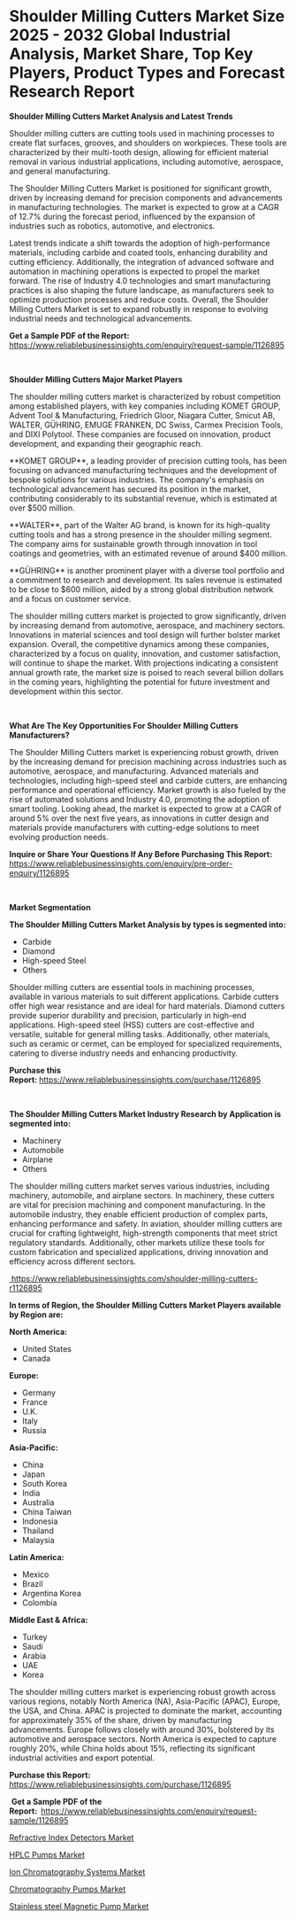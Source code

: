 <p><h1>Shoulder Milling Cutters Market Size 2025 - 2032 Global Industrial Analysis, Market Share, Top Key Players, Product Types and Forecast Research Report</h1></p><p><strong>Shoulder Milling Cutters Market Analysis and Latest Trends</strong></p>
<p><p>Shoulder milling cutters are cutting tools used in machining processes to create flat surfaces, grooves, and shoulders on workpieces. These tools are characterized by their multi-tooth design, allowing for efficient material removal in various industrial applications, including automotive, aerospace, and general manufacturing.</p><p>The Shoulder Milling Cutters Market is positioned for significant growth, driven by increasing demand for precision components and advancements in manufacturing technologies. The market is expected to grow at a CAGR of 12.7% during the forecast period, influenced by the expansion of industries such as robotics, automotive, and electronics.</p><p>Latest trends indicate a shift towards the adoption of high-performance materials, including carbide and coated tools, enhancing durability and cutting efficiency. Additionally, the integration of advanced software and automation in machining operations is expected to propel the market forward. The rise of Industry 4.0 technologies and smart manufacturing practices is also shaping the future landscape, as manufacturers seek to optimize production processes and reduce costs. Overall, the Shoulder Milling Cutters Market is set to expand robustly in response to evolving industrial needs and technological advancements.</p></p>
<p><strong>Get a Sample PDF of the Report:&nbsp;</strong> <a href="https://www.reliablebusinessinsights.com/enquiry/request-sample/1126895?utm_campaign=1847&utm_medium=2&utm_source=Github&utm_content=ia&utm_term=18022025&utm_id=shoulder-milling-cutters">https://www.reliablebusinessinsights.com/enquiry/request-sample/1126895</a></p>
<p>&nbsp;</p>
<p><strong>Shoulder Milling Cutters Major Market Players</strong></p>
<p><p>The shoulder milling cutters market is characterized by robust competition among established players, with key companies including KOMET GROUP, Advent Tool & Manufacturing, Friedrich Gloor, Niagara Cutter, Smicut AB, WALTER, GÜHRING, EMUGE FRANKEN, DC Swiss, Carmex Precision Tools, and DIXI Polytool. These companies are focused on innovation, product development, and expanding their geographic reach.</p><p>**KOMET GROUP**, a leading provider of precision cutting tools, has been focusing on advanced manufacturing techniques and the development of bespoke solutions for various industries. The company's emphasis on technological advancement has secured its position in the market, contributing considerably to its substantial revenue, which is estimated at over $500 million.</p><p>**WALTER**, part of the Walter AG brand, is known for its high-quality cutting tools and has a strong presence in the shoulder milling segment. The company aims for sustainable growth through innovation in tool coatings and geometries, with an estimated revenue of around $400 million.</p><p>**GÜHRING** is another prominent player with a diverse tool portfolio and a commitment to research and development. Its sales revenue is estimated to be close to $600 million, aided by a strong global distribution network and a focus on customer service.</p><p>The shoulder milling cutters market is projected to grow significantly, driven by increasing demand from automotive, aerospace, and machinery sectors. Innovations in material sciences and tool design will further bolster market expansion. Overall, the competitive dynamics among these companies, characterized by a focus on quality, innovation, and customer satisfaction, will continue to shape the market. With projections indicating a consistent annual growth rate, the market size is poised to reach several billion dollars in the coming years, highlighting the potential for future investment and development within this sector.</p></p>
<p>&nbsp;</p>
<p><strong>What Are The Key Opportunities For Shoulder Milling Cutters Manufacturers?</strong></p>
<p><p>The Shoulder Milling Cutters market is experiencing robust growth, driven by the increasing demand for precision machining across industries such as automotive, aerospace, and manufacturing. Advanced materials and technologies, including high-speed steel and carbide cutters, are enhancing performance and operational efficiency. Market growth is also fueled by the rise of automated solutions and Industry 4.0, promoting the adoption of smart tooling. Looking ahead, the market is expected to grow at a CAGR of around 5% over the next five years, as innovations in cutter design and materials provide manufacturers with cutting-edge solutions to meet evolving production needs.</p></p>
<p><strong>Inquire or Share Your Questions If Any Before Purchasing This Report:</strong> <a href="https://www.reliablebusinessinsights.com/enquiry/pre-order-enquiry/1126895?utm_campaign=1847&utm_medium=2&utm_source=Github&utm_content=ia&utm_term=18022025&utm_id=shoulder-milling-cutters">https://www.reliablebusinessinsights.com/enquiry/pre-order-enquiry/1126895</a></p>
<p>&nbsp;</p>
<p><strong>Market Segmentation</strong></p>
<p><strong>The Shoulder Milling Cutters Market Analysis by types is segmented into:</strong></p>
<p><ul><li>Carbide</li><li>Diamond</li><li>High-speed Steel</li><li>Others</li></ul></p>
<p><p>Shoulder milling cutters are essential tools in machining processes, available in various materials to suit different applications. Carbide cutters offer high wear resistance and are ideal for hard materials. Diamond cutters provide superior durability and precision, particularly in high-end applications. High-speed steel (HSS) cutters are cost-effective and versatile, suitable for general milling tasks. Additionally, other materials, such as ceramic or cermet, can be employed for specialized requirements, catering to diverse industry needs and enhancing productivity.</p></p>
<p><strong>Purchase this Report:&nbsp;</strong><a href="https://www.reliablebusinessinsights.com/purchase/1126895?utm_campaign=1847&utm_medium=2&utm_source=Github&utm_content=ia&utm_term=18022025&utm_id=shoulder-milling-cutters">https://www.reliablebusinessinsights.com/purchase/1126895</a></p>
<p>&nbsp;</p>
<p><strong>The Shoulder Milling Cutters Market Industry Research by Application is segmented into:</strong></p>
<p><ul><li>Machinery</li><li>Automobile</li><li>Airplane</li><li>Others</li></ul></p>
<p><p>The shoulder milling cutters market serves various industries, including machinery, automobile, and airplane sectors. In machinery, these cutters are vital for precision machining and component manufacturing. In the automobile industry, they enable efficient production of complex parts, enhancing performance and safety. In aviation, shoulder milling cutters are crucial for crafting lightweight, high-strength components that meet strict regulatory standards. Additionally, other markets utilize these tools for custom fabrication and specialized applications, driving innovation and efficiency across different sectors.</p></p>
<p><a href="https://www.reliablebusinessinsights.com/shoulder-milling-cutters-r1126895?utm_campaign=1847&utm_medium=2&utm_source=Github&utm_content=ia&utm_term=18022025&utm_id=shoulder-milling-cutters">&nbsp;https://www.reliablebusinessinsights.com/shoulder-milling-cutters-r1126895</a></p>
<p><strong>In terms of Region, the Shoulder Milling Cutters Market Players available by Region are:</strong></p>
<p>
    <p> <strong> North America: </strong>
        <ul>
            <li>United States</li>
            <li>Canada</li>
        </ul>
        </p> 
    <p> <strong> Europe: </strong>
        <ul>
            <li>Germany</li>
            <li>France</li>
            <li>U.K.</li>
            <li>Italy</li>
            <li>Russia</li>
        </ul>
        </p> 
    <p> <strong> Asia-Pacific: </strong>
        <ul>
            <li>China</li>
            <li>Japan</li>
            <li>South Korea</li>
            <li>India</li>
            <li>Australia</li>
            <li>China Taiwan</li>
            <li>Indonesia</li>
            <li>Thailand</li>
            <li>Malaysia</li>
        </ul>
        </p> 
    <p> <strong> Latin America: </strong>
        <ul>
            <li>Mexico</li>
            <li>Brazil</li>
            <li>Argentina Korea</li>
            <li>Colombia</li>
        </ul>
        </p> 
    <p> <strong> Middle East & Africa: </strong>
        <ul>
            <li>Turkey</li>
            <li>Saudi</li>
            <li>Arabia</li>
            <li>UAE</li>
            <li>Korea</li>
        </ul>
    </p>
    </p>
<p><p>The shoulder milling cutters market is experiencing robust growth across various regions, notably North America (NA), Asia-Pacific (APAC), Europe, the USA, and China. APAC is projected to dominate the market, accounting for approximately 35% of the share, driven by manufacturing advancements. Europe follows closely with around 30%, bolstered by its automotive and aerospace sectors. North America is expected to capture roughly 20%, while China holds about 15%, reflecting its significant industrial activities and export potential.</p></p>
<p><strong>Purchase this Report: </strong><a href="https://www.reliablebusinessinsights.com/purchase/1126895?utm_campaign=1847&utm_medium=2&utm_source=Github&utm_content=ia&utm_term=18022025&utm_id=shoulder-milling-cutters">https://www.reliablebusinessinsights.com/purchase/1126895</a></p>
<p>&nbsp;<strong>Get a Sample PDF of the Report:&nbsp;&nbsp;</strong><a href="https://www.reliablebusinessinsights.com/enquiry/request-sample/1126895?utm_campaign=1847&utm_medium=2&utm_source=Github&utm_content=ia&utm_term=18022025&utm_id=shoulder-milling-cutters">https://www.reliablebusinessinsights.com/enquiry/request-sample/1126895</a></p>
<p><strong></strong></p>
<p><p><a href="https://github.com/taxyevgwlle/Market-Research-Report-List-1/blob/main/refractive-index-detectors-market.md?utm_campaign=1847&utm_medium=2&utm_source=Github&utm_content=ia&utm_term=18022025&utm_id=shoulder-milling-cutters">Refractive Index Detectors Market</a></p><p><a href="https://github.com/donkalucine10/Market-Research-Report-List-1/blob/main/hplc-pumps-market.md?utm_campaign=1847&utm_medium=2&utm_source=Github&utm_content=ia&utm_term=18022025&utm_id=shoulder-milling-cutters">HPLC Pumps Market</a></p><p><a href="https://github.com/kaqiewan/Market-Research-Report-List-1/blob/main/ion-chromatography-systems-market.md?utm_campaign=1847&utm_medium=2&utm_source=Github&utm_content=ia&utm_term=18022025&utm_id=shoulder-milling-cutters">Ion Chromatography Systems Market</a></p><p><a href="https://github.com/elodielamto06/Market-Research-Report-List-1/blob/main/chromatography-pumps-market.md?utm_campaign=1847&utm_medium=2&utm_source=Github&utm_content=ia&utm_term=18022025&utm_id=shoulder-milling-cutters">Chromatography Pumps Market</a></p><p><a href="https://github.com/feeqahrndz/Market-Research-Report-List-1/blob/main/stainless-steel-magnetic-pump-market.md?utm_campaign=1847&utm_medium=2&utm_source=Github&utm_content=ia&utm_term=18022025&utm_id=shoulder-milling-cutters">Stainless steel Magnetic Pump Market</a></p></p>